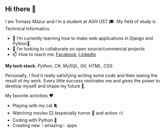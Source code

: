 ## Hi there 👋

I am Tomasz Mazur and i'm a student at AGH UST 🎓. My field of study is Technical Informatics.<br>

- 🌱 I’m currently learning how to make web applications in Django and Python🐍.
- 👯 I’m looking to collaborate on open source/commercial projects
- 📫 How to reach me: [Facebook](#), [LinkedIn](https://www.linkedin.com/in/tomasz-mazur-023767267/)

__My tech stack__: *Python*, *C#*, *MySQL*, *Git*, *HTML*, *CSS*.

Personally, I find it really satisfying writing some code and then seeing the result of my work. Every little success motivates me and gives the power to develop myself and shape my future 🚀.

My favorite activities ❤
* Playing with my cat 🐈
* Watching movies 🎞 (especially horror 👻 and action ⚡)
* Coding with Python 🐍
* Creating new ✨amazing✨ apps

<!--
**tmaz00/tmaz00** is a ✨ _special_ ✨ repository because its `README.md` (this file) appears on your GitHub profile.

Here are some ideas to get you started:

- 🔭 I’m currently working on ...
- 🌱 I’m currently learning ...
- 👯 I’m looking to collaborate on ...
- 🤔 I’m looking for help with ...
- 💬 Ask me about ...
- 📫 How to reach me: ...
- 😄 Pronouns: ...
- ⚡ Fun fact: ...
-->

